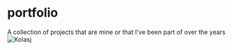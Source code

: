 # portfolio
A collection of projects that are mine or that I've been part of over the years
<img src="Kolasj.png" alt="Kolasj">
